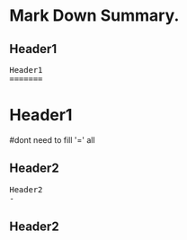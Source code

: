 Mark Down Summary.
==================

Header1
-

<pre>
Header1
=======
</pre>

Header1
=
#dont need to fill '=' all

Header2
-
<pre>
Header2
-
</pre>
Header2
-

